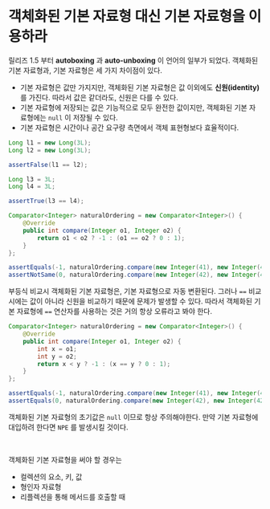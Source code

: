 # 객체화된 기본 자료형 대신 기본 자료형을 이용하라

릴리즈 1.5 부터 **autoboxing** 과 **auto-unboxing** 이 언어의 일부가 되었다. 객체화된 기본 자료형과, 기본 자료형은 세 가지 차이점이 있다.
  
- 기본 자료형은 값만 가지지만, 객체화된 기본 자료형은 값 이외에도 **신원(identity)** 를 가진다. 따라서 값은 같더라도, 신원은 다를 수 있다.
- 기본 자료형에 저장되는 값은 기능적으로 모두 완전한 값이지만, 객체화된 기본 자료형에는 `null` 이 저장될 수 있다.
- 기본 자료형은 시간이나 공간 요구량 측면에서 객체 표현형보다 효율적이다.

```java
Long l1 = new Long(3L);
Long l2 = new Long(3L);

assertFalse(l1 == l2);

Long l3 = 3L;
Long l4 = 3L;

assertTrue(l3 == l4);
```

```java
Comparator<Integer> naturalOrdering = new Comparator<Integer>() {
    @Override
    public int compare(Integer o1, Integer o2) {
        return o1 < o2 ? -1 : (o1 == o2 ? 0 : 1);
    }
};

assertEquals(-1, naturalOrdering.compare(new Integer(41), new Integer(42)));
assertNotSame(0, naturalOrdering.compare(new Integer(42), new Integer(42)));
```

부등식 비교시 객체화된 기본 자료형은, 기본 자료형으로 자동 변환된다. 그러나 `==` 비교시에는 값이 아니라 신원을 비교하기 때문에 문제가 발생할 수 있다. 따라서 
객체화된 기본 자료형에 `==` 연산자를 사용하는 것은 거의 항상 오류라고 봐야 한다.

```java
Comparator<Integer> naturalOrdering = new Comparator<Integer>() {
    @Override
    public int compare(Integer o1, Integer o2) {
        int x = o1;
        int y = o2;
        return x < y ? -1 : (x == y ? 0 : 1);
    }
};

assertEquals(-1, naturalOrdering.compare(new Integer(41), new Integer(42)));
assertEquals(0, naturalOrdering.compare(new Integer(42), new Integer(42)));
```

객체화된 기본 자료형의 초기값은 `null` 이므로 항상 주의해야한다. 만약 기본 자료형에 대입하려 한다면 `NPE` 를 발생시킬 것이다.

<br/>

객체화된 기본 자료형을 써야 할 경우는

- 컬렉션의 요소, 키, 값
- 형인자 자료형
- 리플렉션을 통해 메서드를 호출할 때
